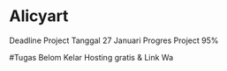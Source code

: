 # Alicyart
Deadline Project Tanggal 27 Januari
Progres Project 95%

#Tugas Belom Kelar
Hosting gratis & Link Wa 